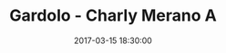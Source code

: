 ---
title: Gardolo - Charly Merano A
date: 2017-03-15 18:30:00
squadra-a: Charly Merano A
punteggio-a: 
squadra-b: Bc Gardolo
punteggio-b: 
partite/squadra: under-18-16-17
luogo: Centro Sportivo Trento Nord
categoria: under 18
---